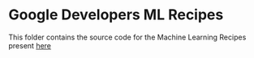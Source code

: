 # Google Developers ML Recipes

This folder contains the source code for the Machine Learning Recipes
present [here](https://www.youtube.com/playlist?list=PLOU2XLYxmsIIuiBfYad6rFYQU_jL2ryal)
